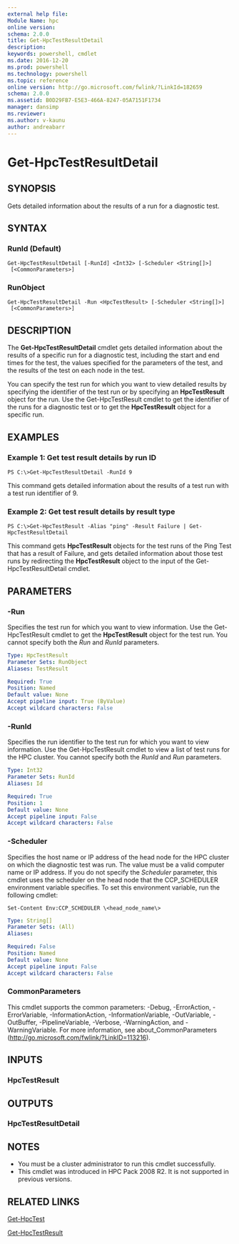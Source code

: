 ```yaml
---
external help file:
Module Name: hpc
online version:
schema: 2.0.0
title: Get-HpcTestResultDetail
description:
keywords: powershell, cmdlet
ms.date: 2016-12-20
ms.prod: powershell
ms.technology: powershell
ms.topic: reference
online version: http://go.microsoft.com/fwlink/?LinkId=182659
schema: 2.0.0
ms.assetid: B0D29FB7-E5E3-466A-8247-05A7151F1734
manager: dansimp
ms.reviewer:
ms.author: v-kaunu
author: andreabarr
---
```


# Get-HpcTestResultDetail

## SYNOPSIS
Gets detailed information about the results of a run for a diagnostic test.

## SYNTAX

### RunId (Default)
```
Get-HpcTestResultDetail [-RunId] <Int32> [-Scheduler <String[]>]
 [<CommonParameters>]
```

### RunObject
```
Get-HpcTestResultDetail -Run <HpcTestResult> [-Scheduler <String[]>]
 [<CommonParameters>]
```

## DESCRIPTION
The **Get-HpcTestResultDetail** cmdlet gets detailed information about the results of a specific run for a diagnostic test, including the start and end times for the test, the values specified for the parameters of the test, and the results of the test on each node in the test.

You can specify the test run for which you want to view detailed results by specifying the identifier of the test run or by specifying an **HpcTestResult** object for the run.
Use the Get-HpcTestResult cmdlet to get the identifier of the runs for a diagnostic test or to get the **HpcTestResult** object for a specific run.

## EXAMPLES

### Example 1: Get test result details by run ID
```
PS C:\>Get-HpcTestResultDetail -RunId 9
```

This command gets detailed information about the results of a test run with a test run identifier of 9.

### Example 2: Get test result details by result type
```
PS C:\>Get-HpcTestResult -Alias "ping" -Result Failure | Get-HpcTestResultDetail
```

This command gets **HpcTestResult** objects for the test runs of the Ping Test that has a result of Failure, and gets detailed information about those test runs by redirecting the **HpcTestResult** object to the input of the Get-HpcTestResultDetail cmdlet.

## PARAMETERS

### -Run
Specifies the test run for which you want to view information.
Use the Get-HpcTestResult cmdlet to get the **HpcTestResult** object for the test run.
You cannot specify both the *Run* and *RunId* parameters.

```yaml
Type: HpcTestResult
Parameter Sets: RunObject
Aliases: TestResult

Required: True
Position: Named
Default value: None
Accept pipeline input: True (ByValue)
Accept wildcard characters: False
```

### -RunId
Specifies the run identifier to the test run for which you want to view information.
Use the Get-HpcTestResult cmdlet to view a list of test runs for the HPC cluster.
You cannot specify both the *RunId* and *Run* parameters.

```yaml
Type: Int32
Parameter Sets: RunId
Aliases: Id

Required: True
Position: 1
Default value: None
Accept pipeline input: False
Accept wildcard characters: False
```

### -Scheduler
Specifies the host name or IP address of the head node for the HPC cluster on which the diagnostic test was run.
The value must be a valid computer name or IP address.
If you do not specify the *Scheduler* parameter, this cmdlet uses the scheduler on the head node that the CCP_SCHEDULER environment variable specifies.
To set this environment variable, run the following cmdlet:

`Set-Content Env:CCP_SCHEDULER \<head_node_name\>`

```yaml
Type: String[]
Parameter Sets: (All)
Aliases:

Required: False
Position: Named
Default value: None
Accept pipeline input: False
Accept wildcard characters: False
```

### CommonParameters
This cmdlet supports the common parameters: -Debug, -ErrorAction, -ErrorVariable, -InformationAction, -InformationVariable, -OutVariable, -OutBuffer, -PipelineVariable, -Verbose, -WarningAction, and -WarningVariable. For more information, see about_CommonParameters (http://go.microsoft.com/fwlink/?LinkID=113216).

## INPUTS

### HpcTestResult

## OUTPUTS

### HpcTestResultDetail

## NOTES
* You must be a cluster administrator to run this cmdlet successfully.
* This cmdlet was introduced in HPC Pack 2008 R2. It is not supported in previous versions.

## RELATED LINKS

[Get-HpcTest](./Get-HpcTest.md)

[Get-HpcTestResult](./Get-HpcTestResult.md)
